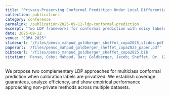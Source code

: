 ```yaml
---
title: "Privacy-Preserving Conformal Prediction Under Local Differential Privacy"
collection: publications
category: conference
permalink: /publication/2025-09-12-ldp-conformal-prediction
excerpt: "Two LDP frameworks for conformal prediction with noisy labels: theory with finite-sample guarantees and practical procedures competitive with non-private baselines."
date: 2025-09-12
venue: "COPA 2025"
slidesurl: '/files/penso_mahpud_goldberger_sheffet_copa2025_slides.pdf'
paperurl: '/files/penso_mahpud_goldberger_sheffet_copa2025_paper.pdf'
bibtexurl: '/files/penso_mahpud_goldberger_sheffet_copa2025.bib'
citation: 'Penso, Coby; Mahpud, Bar; Goldberger, Jacob; Sheffet, Or. (2025). &quot;Privacy-Preserving Conformal Prediction Under Local Differential Privacy.&quot; <i>COPA 2025</i>.'
---
```

We propose two complementary LDP approaches for multiclass conformal prediction when calibration labels are privatized. We establish coverage guarantees, analyze efficiency, and show empirical performance approaching non-private methods across multiple datasets.
